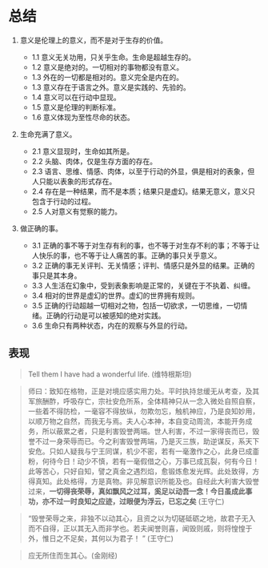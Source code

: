 # 总结

1. 意义是伦理上的意义，而不是对于生存的价值。
	- 1.1 意义无关功用，只关乎生命。生命是超越生存的。
	- 1.2 意义是绝对的。一切相对的事物都没有意义。
	- 1.3 外在的一切都是相对的。意义完全是内在的。
	- 1.3 意义存在于语言之外。意义是实践的、先验的。
	- 1.4 意义可以在行动中显现。
	- 1.5 意义是伦理的判断标准。
	- 1.6 意义体现为至性尽命的状态。


2. 生命充满了意义。
	- 2.1 意义显现时，生命如其所是。
	- 2.2 头脑、肉体，仅是生存方面的存在。
	- 2.3 语言、思维、情感、肉体，以至于行动的外显，俱是相对的表象，但人只能以表象的形式存在。
	- 2.4 存在是一种结果，而不是本质；结果只是虚幻。结果无意义，意义只包含于行动的过程。
	- 2.5 人对意义有觉察的能力。

3. 做正确的事。
	- 3.1 正确的事不等于对生存有利的事，也不等于对生存不利的事；不等于让人快乐的事，也不等于让人痛苦的事。正确的事只关乎意义。
	- 3.2 正确的事无关评判、无关情感；评判、情感只是外显的结果。正确的事只是其本身。
	- 3.3 人生活在幻象中，受到表象影响是正常的，关键在于不执着、纠缠。
	- 3.4 相对的世界是虚幻的世界。虚幻的世界拥有规则。
	- 3.5 正确的行动超越一切相对之物，包括一切欲求，一切思维，一切情绪。正确的行动是可以被感知的绝对实践。
	- 3.6 生命只有两种状态，内在的观察与外显的行动。


## 表现

> Tell them I have had a wonderful life. (维特根斯坦)

> 师曰：致知在格物，正是对境应感实用力处。平时执持怠缓无从考查，及其军旅酬酢，呼吸存亡，宗社安危所系，全体精神只从一念入微处自照自察，一些着不得防检，一毫容不得放纵，勿欺勿忘，触机神应，乃是良知妙用，以顺万物之自然，而我无与焉。夫人心本神，本自变动周流，本能开务成务，所以蔽累之者，只是利害毁誉两端。世人利害，不过一家得丧而已，毁誉不过一身荣辱而已。今之利害毁誉两端，乃是灭三族，助逆谋反，系天下安危。只如人疑我与宁王同谋，机少不密，若有一毫激作之心，此身已成齑粉，何待今日！动少不慎，若有一毫假借之心，万事已成瓦裂，何有今日！此等苦心，只好自知，譬之真金之遇烈焰，愈锻炼愈发光辉。此处致得，方得真知。此处格得，方是真物。非见解意识所能及也。自经此大利害大毁誉过来，**一切得丧荣辱，真如飘风之过耳，奚足以动吾一念！今日虽成此事功，亦不过一时良知之应迹，过眼便为浮云，已忘之矣**  (王守仁)

> “毁誉荣辱之来，非独不以动其心，且资之以为切磋砥砺之地，故君子无入而不自得，正以其无入而非学也。若夫闻誉则喜，闻毁则戚，则将惶惶于外，惟日之不足矣，其何以为君子！ ” (王守仁)

> 应无所住而生其心。(金刚经)

<!--stackedit_data:
eyJoaXN0b3J5IjpbLTE4NzUyNzk2NDIsMTI1MDgwNzMwMSwxNj
IzMDAyNzQzLDExODY5NTk2NjQsODkwNDA5MTQ5LC0xOTUzMTc5
MTg4LDg5NjM1OTMzMSwxNjkzMzgzNTQ1LC0yMTM5MDY1OTU3LC
0yMDU4NDQ4MTUwLDI1ODYzMTM2OCw4MTA4NDk5MjAsMTQyNjE2
MTIyMyw2NjU2MjA4OTAsMTQzNDk5MjEyOCwtMTgzMDE2NTcxOV
19
-->